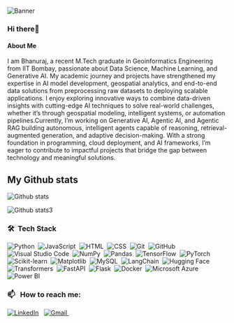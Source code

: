 ![Banner](https://user-images.githubusercontent.com/74038190/212749171-b84692a8-2b04-4e3b-93ca-ac14705da224.gif)
### Hi there👋
#### About Me 
I am Bhanuraj, a recent M.Tech graduate in Geoinformatics Engineering from IIT Bombay, passionate about Data Science, Machine Learning, and Generative AI.
My academic journey and projects have strengthened my expertise in AI model development, geospatial analytics, and end-to-end data solutions  from preprocessing raw datasets to deploying scalable applications.
I enjoy exploring innovative ways to combine data-driven insights with cutting-edge AI techniques to solve real-world challenges, whether it’s through geospatial modeling, intelligent systems, or automation pipelines.Currently, I’m working on Generative AI, Agentic AI, and Agentic RAG  building autonomous, intelligent agents capable of reasoning, retrieval-augmented generation, and adaptive decision-making. With a strong foundation in programming, cloud deployment, and AI frameworks, I’m eager to contribute to impactful projects that bridge the gap between technology and meaningful solutions.

## My Github stats
![Github stats](https://github-readme-stats.vercel.app/api?username=Bhanuraj23m0316iitb&show_icons=true&theme=radical) <br>

![Github stats3](https://github-readme-stats.vercel.app/api/top-langs/?username=Bhanuraj23m0316iitb&show_icons=true&theme=radical)

### 🛠 &nbsp;Tech Stack

![Python](https://img.shields.io/badge/-Python-05122A?style=flat&logo=python)&nbsp;
![JavaScript](https://img.shields.io/badge/-JavaScript-05122A?style=flat&logo=javascript)&nbsp;
![HTML](https://img.shields.io/badge/-HTML-05122A?style=flat&logo=HTML5)&nbsp;
![CSS](https://img.shields.io/badge/-CSS-05122A?style=flat&logo=CSS3&logoColor=1572B6)&nbsp;
![Git](https://img.shields.io/badge/-Git-05122A?style=flat&logo=git)&nbsp;
![GitHub](https://img.shields.io/badge/-GitHub-05122A?style=flat&logo=github)&nbsp;
![Visual Studio Code](https://img.shields.io/badge/-Visual%20Studio%20Code-05122A?style=flat&logo=visual-studio-code&logoColor=007ACC)&nbsp;
![NumPy](https://img.shields.io/badge/numpy%20-%23013243.svg?&style=flat&logo=numpy&logoColor=white)&nbsp;
![Pandas](https://img.shields.io/badge/pandas%20-%23150458.svg?&style=flat&logo=pandas&logoColor=white)&nbsp;
![TensorFlow](https://img.shields.io/badge/TensorFlow%20-%23FF6F00.svg?&style=flat&logo=TensorFlow&logoColor=white)&nbsp;
![PyTorch](https://img.shields.io/badge/PyTorch%20-%23EE4C2C.svg?&style=flat&logo=PyTorch&logoColor=white)&nbsp;
![Scikit-learn](https://img.shields.io/badge/scikit--learn%20-%23F7931E.svg?&style=flat&logo=scikit-learn&logoColor=white)&nbsp;
![Matplotlib](https://img.shields.io/badge/Matplotlib%20-%230077B5.svg?&style=flat&logo=Matplotlib&logoColor=white)&nbsp;
![MySQL](https://img.shields.io/badge/MySQL-%2300f.svg?&style=flat&logo=mysql&logoColor=white)&nbsp;
![LangChain](https://img.shields.io/badge/LangChain-%2300BFFF.svg?&style=flat&logo=chainlink&logoColor=white)&nbsp;
![Hugging Face](https://img.shields.io/badge/HuggingFace%20-%23FFCC4D.svg?&style=flat&logo=huggingface&logoColor=black)&nbsp;
![Transformers](https://img.shields.io/badge/Transformers-%23FF6F00.svg?&style=flat&logo=huggingface&logoColor=white)&nbsp;
![FastAPI](https://img.shields.io/badge/FastAPI%20-%23009688.svg?&style=flat&logo=fastapi&logoColor=white)&nbsp;
![Flask](https://img.shields.io/badge/Flask%20-%23000.svg?&style=flat&logo=flask&logoColor=white)&nbsp;
![Docker](https://img.shields.io/badge/Docker-%230db7ed.svg?&style=flat&logo=docker&logoColor=white)&nbsp;
![Microsoft Azure](https://img.shields.io/badge/Microsoft%20Azure-%230072C6.svg?&style=flat&logo=microsoftazure&logoColor=white)&nbsp;
![Power BI](https://img.shields.io/badge/Power%20BI-F2C811?style=flat&logo=Power%20BI&logoColor=black)&nbsp;


### 📫 &nbsp; How to reach me:


<a href="https://www.linkedin.com/in/bhanuraj-badal-059012286/"><img alt="LinkedIn" src="https://img.shields.io/badge/linkedin%20-%230077B5.svg?&style=flat&logo=linkedin&logoColor=white"/></a> &nbsp;
<a href="mailto:badalbhanuraj@gmail.com">
  <img alt="Gmail" src="https://img.shields.io/badge/Gmail-D14836?style=flat&logo=gmail&logoColor=white" />
</a>&nbsp;



<!--
**Bhanuraj23m0316iitb/Bhanuraj23m0316iitb** is a ✨ _special_ ✨ repository because its `README.md` (this file) appears on your GitHub profile.

Here are some ideas to get you started:

- 🔭 I’m currently working on ...
- 🌱 I’m currently learning ...
- 👯 I’m looking to collaborate on ...
- 🤔 I’m looking for help with ...
- 💬 Ask me about ...
- 📫 How to reach me: ...
- 😄 Pronouns: ...
- ⚡ Fun fact: ...
-->
